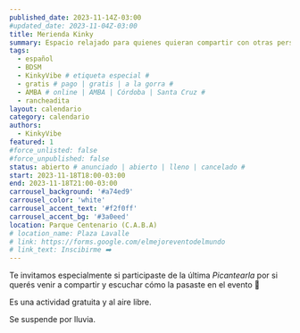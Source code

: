 ```yaml
---
published_date: 2023-11-14Z-03:00
#updated_date: 2023-11-04Z-03:00
title: Merienda Kinky
summary: Espacio relajado para quienes quieran compartir con otras personas kinkies y queer/lgtb. Solemos llevar cuerdas para shibari, comer cositas ricas, compartir experiencias y hay espacio para pequeñes y pets
tags:
  - español
  - BDSM
  - KinkyVibe # etiqueta especial #
  - gratis # pago | gratis | a la gorra #
  - AMBA # online | AMBA | Córdoba | Santa Cruz #
  - rancheadita
layout: calendario
category: calendario
authors:
  - KinkyVibe
featured: 1
#force_unlisted: false
#force_unpublished: false
status: abierto # anunciado | abierto | lleno | cancelado #
start: 2023-11-18T18:00-03:00
end: 2023-11-18T21:00-03:00
carrousel_background: '#a74ed9'
carrousel_color: 'white'
carrousel_accent_text: '#f2f0ff'
carrousel_accent_bg: '#3a0eed'
location: Parque Centenario (C.A.B.A)
# location_name: Plaza Lavalle
# link: https://forms.google.com/elmejoreventodelmundo
# link_text: Inscibirme ➡️
---
```


Te invitamos especialmente si participaste de la última _Picantearla_ por si querés venir a compartir y escuchar cómo la pasaste en el evento 💞

Es una actividad gratuita y al aire libre.

Se suspende por lluvia.
